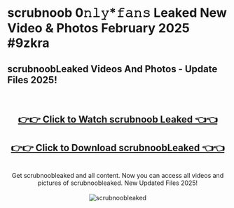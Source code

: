 # scrubnoob 0𝚗𝚕𝚢*𝚏𝚊𝚗𝚜 Leaked New Video & Photos February 2025 #9zkra

<h2>scrubnoobLeaked Videos And Photos - Update Files 2025!</h2>
<br>
<div align="center">
<h2><a href="https://mediaupload.pro?title=scrubnoob&ref=11F" rel="nofollow">👉👉 Click to Watch scrubnoob Leaked 👈👈</a></h2>
<h2><a href="https://mediaupload.pro?title=scrubnoob&ref=11F" rel="nofollow">👉👉 Click to Download scrubnoobLeaked 👈👈</a></h2>
<br>
Get scrubnoobleaked and all content. Now you can access all videos and pictures of scrubnoobleaked. New Updated Files 2025!
<br>
<br>
<a href="https://mediaupload.pro?title=scrubnoob&ref=11F" rel="nofollow" data-target="animated-image.originalLink"><img src="https://i.ibb.co/Gkj2r4b/banner.png" alt="scrubnoobleaked" style="max-width: 100%; display: inline-block;" data-target="animated-image.originalImage"></a>
</div>
<br>

